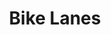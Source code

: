 ---
title: "Bike Lanes"
category: bike-lanes
permalink: /category/bike-lanes
opening-sentence:
publish: true
---